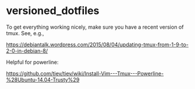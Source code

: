 # versioned_dotfiles

To get everything working nicely, make sure you have a recent version of tmux.
See, e.g.,

https://debiantalk.wordpress.com/2015/08/04/updating-tmux-from-1-9-to-2-0-in-debian-8/

Helpful for powerline:

https://github.com/tiev/tiev/wiki/Install-Vim---Tmux---Powerline-%28Ubuntu-14.04-Trusty%29

